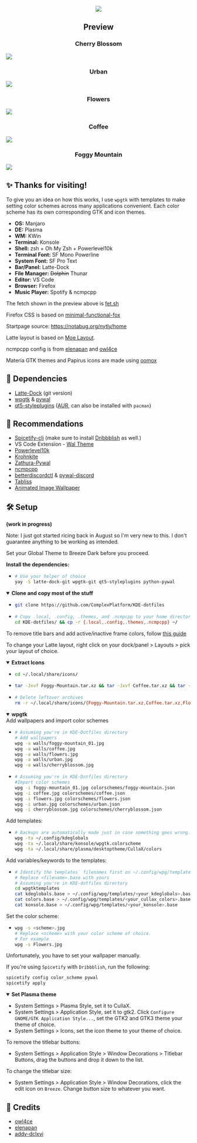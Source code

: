 <p align="center"><a name="top" href="#"><img src="https://raw.githubusercontent.com/ComplexPlatform/KDE-dotfiles/master/.assets/header_.png"></a></p>

<h2 align="center"> Preview </h2>

<h3 align="center"> Cherry Blossom </h3>

![](https://raw.githubusercontent.com/ComplexPlatform/KDE-dotfiles/master/previews/cherryblossom.png)

<h3 align="center"> Urban </h3>

![](https://raw.githubusercontent.com/ComplexPlatform/KDE-dotfiles/master/previews/urban.png)

<h3 align="center"> Flowers </h3>

![](https://raw.githubusercontent.com/ComplexPlatform/KDE-dotfiles/master/previews/flowers.png)

<h3 align="center"> Coffee </h3>

![](https://raw.githubusercontent.com/ComplexPlatform/KDE-dotfiles/master/previews/coffee.png)

<h3 align="center"> Foggy Mountain </h3>

![](https://raw.githubusercontent.com/ComplexPlatform/KDE-dotfiles/master/previews/foggy-mountain.png)

## :sparkles: Thanks for visiting! 

To give you an idea on how this works, I use `wpgtk` with templates to make setting color schemes across many applications convenient. Each color scheme has its own corresponding GTK and icon themes.

-  **OS:** Manjaro
-  **DE:** Plasma
-  **WM:** KWin
-  **Terminal:** Konsole
-  **Shell:** zsh + Oh My Zsh + Powerlevel10k
-  **Terminal Font:** SF Mono Powerline
-  **System Font:** SF Pro Text
-  **Bar/Panel:** Latte-Dock
-  **File Manager:** ~~Dolphin~~ Thunar
-  **Editor:** VS Code
-  **Browser:** Firefox
-  **Music Player:** Spotify & ncmpcpp

The fetch shown in the preview above is [fet.sh](https://github.com/6gk/fet.sh)

Firefox CSS is based on [minimal-functional-fox](https://github.com/mut-ex/minimal-functional-fox)

Startpage source: https://notabug.org/nytly/home

Latte layout is based on [Moe Layout](https://store.kde.org/p/1373008/).

ncmpcpp config is from [elenapan](https://github.com/elenapan/dotfiles/blob/master/config/ncmpcpp/config) and [owl4ce](https://github.com/owl4ce/dotfiles/blob/master/.ncmpcpp/config)

Materia GTK themes and Papirus icons are made using [oomox](https://github.com/themix-project/oomox)

## :pushpin: Dependencies

-  [Latte-Dock](https://github.com/KDE/latte-dock) (git version)
-  [wpgtk](https://github.com/deviantfero/wpgtk) & [pywal](https://github.com/dylanaraps/pywal)
-  [qt5-styleplugins](https://github.com/qt/qtstyleplugins) ([AUR](https://aur.archlinux.org/packages/qt5-styleplugins/), can also be installed with `pacman`)

## :paperclip: Recommendations

-  [Spicetify-cli](https://github.com/khanhas/spicetify-cli) (make sure to install [Dribbblish](https://github.com/morpheusthewhite/spicetify-themes/tree/master/Dribbblish) as well.)
- VS Code Extension - [Wal Theme](https://marketplace.visualstudio.com/items?itemName=dlasagno.wal-theme)
-  [Powerlevel10k](https://github.com/romkatv/powerlevel10k)
-  [Krohnkite](https://store.kde.org/p/1281790/)
-  [Zathura-Pywal](https://github.com/GideonWolfe/Zathura-Pywal)
-  [ncmpcpp](https://github.com/ncmpcpp/ncmpcpp)
-  [betterdiscordctl](https://github.com/bb010g/betterdiscordctl) & [pywal-discord](https://github.com/FilipLitwora/pywal-discord)
- [Tabliss](https://tabliss.io/)
- [Animated Image Wallpaper](https://store.kde.org/p/1339104/)

## :hammer_and_wrench: Setup

**(work in progress)**

Note: I just got started ricing back in August so I'm very new to this. I don't guarantee anything to be working as intended.

Set your Global Theme to Breeze Dark before you proceed.

**Install the dependencies:**

- ```bash
  # Use your helper of choice
  yay -S latte-dock-git wpgtk-git qt5-styleplugins python-pywal
  ```
<details open>
<summary><strong>Clone and copy most of the stuff</strong></summary>
  
- ```bash
  git clone https://github.com/ComplexPlatform/KDE-dotfiles
    ```
- ```bash
  # Copy .local, .config, .themes, and .ncmpcpp to your home directory.
  cd KDE-dotfiles/ && cp -r {.local,.config,.themes,.ncmpcpp} ~/
  ```
   
</details>

To remove title bars and add active/inactive frame colors, follow [this guide](https://github.com/esjeon/krohnkite#removing-title-bars)

To change your Latte layout, right click on your dock/panel > Layouts > pick your layout of choice.

<details open>
  <summary><strong>Extract Icons</strong></summary>
  
   - ```bash
     cd ~/.local/share/icons/
     ```
   - ```bash
     tar -Jxvf Foggy-Mountain.tar.xz && tar -Jxvf Coffee.tar.xz && tar -Jxvf Flowers.tar.xz && tar -Jxvf Urban.tar.xz && tar -Jxvf CherryBlossom.tar.xz
     ```
   - ```bash
   	 # Delete leftover archives
     rm -r ~/.local/share/icons/{Foggy-Mountain.tar.xz,Coffee.tar.xz,Flowers.tar.xz,Urban.tar.xz,CherryBlossom.tar.xz}
     ```
     
</details>

<details open>
  <summary><strong>wpgtk</strong></summary>
	Add wallpapers and import color schemes

- ```bash
  # Assuming you're in KDE-Dotfiles directory
  # Add wallpapers
  wpg -a walls/foggy-mountain_01.jpg
  wpg -a walls/coffee.jpg
  wpg -a walls/flowers.jpg
  wpg -a walls/urban.jpg
  wpg -a walls/cherryblossom.jpg
  ```
- ```bash
  # Assuming you're in KDE-Dotfiles directory
  #Import color schemes
  wpg -i foggy-mountain_01.jpg colorschemes/foggy-mountain.json
  wpg -i coffee.jpg colorschemes/coffee.json
  wpg -i flowers.jpg colorschemes/flowers.json
  wpg -i urban.jpg colorschemes/urban.json
  wpg -i cherryblossom.jpg colorschemes/cherryblossom.json
  ```

Add templates:

- ```bash
  # Backups are automatically made just in case something goes wrong.
  wpg -ta ~/.config/kdeglobals
  wpg -ta ~/.local/share/konsole/wpgtk.colorscheme
  wpg -ta ~/.local/share/plasma/desktoptheme/CullaX/colors
  ```

Add variables/keywords to the templates:

- ```bash
  # Identify the templates` filenames first on ~/.config/wpg/templates
  # Replace <filename>.base with yours
  # Assuming you're in KDE-dotfiles directory
  cd wpgtktemplates
  cat kdeglobals.base > ~/.config/wpg/templates/<your_kdeglobals>.base
  cat colors.base > ~/.config/wpg/templates/<your_cullax_colors>.base
  cat konsole.base > ~/.config/wpg/templates/<your_konsole>.base
  ```

Set the color scheme:

- ```bash
  wpg -s <scheme>.jpg
  # Replace <scheme> with your color scheme of choice.
  # For example
  wpg -s Flowers.jpg
  ```

Unfortunately, you have to set your wallpaper manually.
</details>

If you're using `Spicetify` with `Dribbblish`, run the following:

```bash
spicetify config color_scheme pywal
spicetify apply
```

<details open>
<summary><strong>Set Plasma theme</strong></summary>
  
 - System Settings > Plasma Style, set it to CullaX.
 - System Settings > Application Style, set it to gtk2. Click `Configure GNOME/GTK Application Style...`, set the GTK2 and GTK3 theme your theme of choice.
- System Settings > Icons, set the icon theme to your theme of choice.

To remove the titlebar buttons:
- System Settings > Application Style > Window Decorations > Titlebar Buttons, drag the buttons and drop it down to the list.

To change the titlebar size:
- System Settings > Application Style > Window Decorations, click the edit icon on `Breeze`. Change button size to whatever you want.

</details>

## :sparkling_heart: Credits

- [owl4ce](https://github.com/owl4ce/)
- [elenapan](https://github.com/elenapan/)
- [addy-dclxvi](https://github.com/addy-dclxvi/)